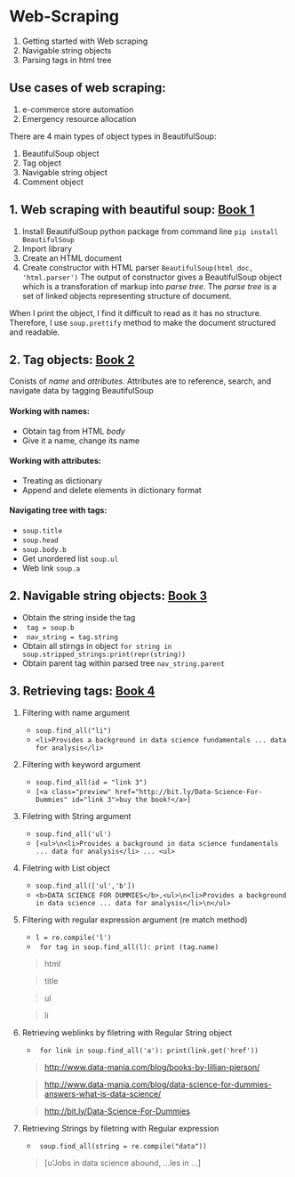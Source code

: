 # Web-Scraping

01. Getting started with Web scraping
02. Navigable string objects
03. Parsing tags in html tree

## Use cases of web scraping:
1. e-commerce store automation
2. Emergency resource allocation

There are 4 main types of object types in BeautifulSoup:
1. BeautifulSoup object
2. Tag object
3. Navigable string object
4. Comment object

## 1. Web scraping with beautiful soup: [Book 1](https://github.com/Adhira-Deogade/Web-Scraping/blob/master/web%20scraping%20with%20beautiful%20soup.ipynb)
  1. Install BeautifulSoup python package from command line ```pip install BeautifulSoup```
  2. Import library
  3. Create an HTML document
  4. Create constructor with HTML parser ```BeautifulSoup(html_doc, 'html.parser')```
The output of constructor gives a BeautifulSoup object which is a transforation of markup into *parse tree*. The *parse tree* is a set of linked objects representing structure of document.

When I print the object, I find it difficult to read as it has no structure. Therefore, I use ```soup.prettify``` method to make the document structured and readable.

## 2. Tag objects: [Book 2](https://github.com/Adhira-Deogade/Web-Scraping/blob/master/Web%20scraping%20action.ipynb)
Conists of *name* and *attributes*. Attributes are to reference, search, and navigate data by tagging BeautifulSoup
#### Working with names:
  - Obtain tag from HTML *body*
  - Give it a name, change its name
#### Working with attributes:
  - Treating as dictionary
  - Append and delete elements in dictionary format
#### Navigating tree with tags:
  - ```soup.title```
  - ```soup.head```
  - ```soup.body.b```
  - Get unordered list ```soup.ul```
  - Web link ```soup.a```
 
## 2. Navigable string objects: [Book 3](https://github.com/Adhira-Deogade/Web-Scraping/blob/master/Navigable%20string%20objects.ipynb)
  - Obtain the string inside the tag
  - ``` tag = soup.b```
  - ``` nav_string = tag.string```
  - Obtain all stirngs in object ```for string in soup.stripped_strings:print(repr(string))```
  - Obtain parent tag within parsed tree ```nav_string.parent```
  
## 3. Retrieving tags: [Book 4](https://github.com/Adhira-Deogade/Web-Scraping/blob/master/Working%20with%20parsed%20data.ipynb)
  1. Filtering with name argument
     - ```soup.find_all("li")```
     - ```<li>Provides a background in data science fundamentals ... data for analysis</li>```
  
  2. Filtering with keyword argument
     - ```soup.find_all(id = "link 3")```
     - ```[<a class="preview" href="http://bit.ly/Data-Science-For-Dummies" id="link 3">buy the book!</a>]```
  
  3. Filetring with String argument
     - ```soup.find_all('ul')```
     - ```[<ul>\n<li>Provides a background in data science fundamentals ... data for analysis</li> ... <ul>```
  
  4. Filetring with List object
     - ```soup.find_all(['ul','b'])```
     - ```<b>DATA SCIENCE FOR DUMMIES</b>,<ul>\n<li>Provides a background in data science ... data for analysis</li>\n</ul>```
  
  5. Filtering with regular expression argument (re match method)
     - ```l = re.compile('l')```
     - ``` for tag in soup.find_all(l): print (tag.name)```
      > html
      
      > title
      
      > ul
      
      > li
 
  6. Retrieving weblinks by filetring with Regular String object
     - ``` for link in soup.find_all('a'): print(link.get('href'))```
      > http://www.data-mania.com/blog/books-by-lillian-pierson/
  
      > http://www.data-mania.com/blog/data-science-for-dummies-answers-what-is-data-science/
  
      > http://bit.ly/Data-Science-For-Dummies
  
  7. Retrieving Strings by filetring with Regular expression
     - ``` soup.find_all(string = re.compile("data"))```
      > [u'Jobs in data science abound, ...les in ...]
